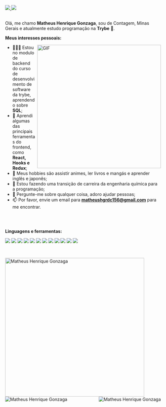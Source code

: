 <a href = "mailto:matheushgrdc156@gmail.com" target="_blank">
    <img src="https://img.shields.io/badge/Gmail-D14836?style=for-the-badge&logo=gmail&logoColor=white" target="_blank">
  </a> 
<a href="https://www.linkedin.com/in/matheus-henrique-gonzaga/" target="_blank">
  <img src="https://img.shields.io/badge/linkedin-%230077B5.svg?&style=for-the-badge&logo=linkedin&logoColor=white" />
</a>

<br />
<br />

Olá, me chamo **Matheus Henrique Gonzaga**, sou de Contagem, Minas Gerais e atualmente estudo programação na **Trybe** 🚀. 

**Meus interesses pessoais:**

  <img align="right" alt="GIF" src="https://i.pinimg.com/originals/e4/26/70/e426702edf874b181aced1e2fa5c6cde.gif" width="400px" />

- 👨🏽‍💻 Estou no modulo de backend do curso de desenvolvimento de software da trybe, aprendendo sobre **SQL**;
- 🌱 Aprendi algumas das principais ferramentas do frontend, como **React, Hooks e Redux**; 
- 🤔 Meus hobbies são assistir animes, ler livros e mangás e aprender inglês e japonês;
- 💼 Estou fazendo uma transição de carreira da engenharia química para a programação;
- 💬 Pergunte-me sobre qualquer coisa, adoro ajudar pessoas;
- 📫 Por favor, envie um email para **matheushgrdc156@gmail.com** para me encontrar.

<br />
<br />

**Linguagens e ferramentas:**  

<p align="left">
  <img src="https://img.shields.io/badge/HTML5-E34F26?style=for-the-badge&logo=html5&logoColor=white" />
  <img src="https://img.shields.io/badge/CSS3-1572B6?style=for-the-badge&logo=css3&logoColor=white" />
  <img src="https://img.shields.io/badge/JavaScript-F7DF1E?style=for-the-badge&logo=javascript&logoColor=black" />
  <img src="https://img.shields.io/badge/React_Router-CA4245?style=for-the-badge&logo=react-router&logoColor=white" />
  <img src="https://img.shields.io/badge/Redux-593D88?style=for-the-badge&logo=redux&logoColor=white" />
  <img src="https://img.shields.io/badge/Bootstrap-563D7C?style=for-the-badge&logo=bootstrap&logoColor=white" />
  <img src="https://img.shields.io/badge/npm-CB3837?style=for-the-badge&logo=npm&logoColor=white" />
  <img src="https://img.shields.io/badge/Jest-C21325?style=for-the-badge&logo=jest&logoColor=white" />
  <img src="https://img.shields.io/badge/Git-F05032?style=for-the-badge&logo=git&logoColor=white" />
  <img src="https://img.shields.io/badge/Linux-FCC624?style=for-the-badge&logo=linux&logoColor=black" />
  <img src="https://img.shields.io/badge/Docker-2CA5E0?style=for-the-badge&logo=docker&logoColor=white" />
  <img src="https://img.shields.io/badge/MySQL-005C84?style=for-the-badge&logo=mysql&logoColor=white" />
</p>
<br />
<p>  
  <img align="left" src="https://github-readme-stats.vercel.app/api?username=Matheushg156&count_private=true&show_icons=true&theme=highcontrast" alt="Matheus Henrique Gonzaga" width="450px"/>
</p>
<br />
<p>
    <img align="right" src="https://github-readme-stats.vercel.app/api/top-langs/?username=Matheushg156&layout=compact&theme=highcontrast" alt="Matheus Henrique Gonzaga" />
</p>

<br />
<br />
<br />
<br />
<br />
<br />
<br />
<br />
<br />
<br />
<br />

<p align="left"> <img src="https://komarev.com/ghpvc/?username=Matheushg156" alt="Matheus Henrique Gonzaga" /> </p>
